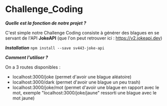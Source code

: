 # Challenge_Coding

***Quelle est la fonction de notre projet ?***

C'est simple notre Challenge Coding consiste à générer des blagues en se servant de l'API **JokeAPI** (que l'on peut retrouver ici : https://v2.jokeapi.dev)

***Installation***
```npm install --save sv443-joke-api```


***Comment l'utiliser ?***

On a 3 routes disponibles :
- localhost:3000/joke (permet d'avoir une blague aléatoire)
- localhost:3000/dark (permet d'avoir une blague un peu trash)
- localhost:3000/joke/mot  (permet d'avoir une blague en rapport avec le mot, exemple "localhost:3000/joke/jaune" ressorti une blague avec le mot jaune)
